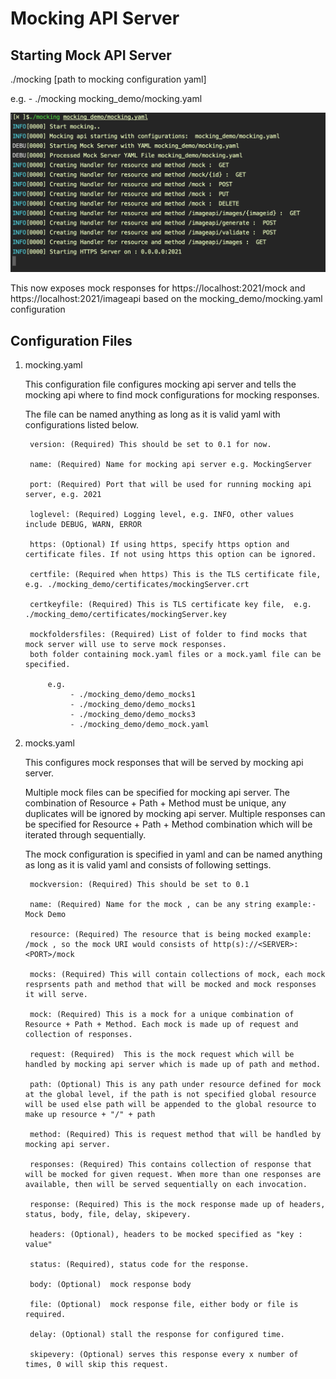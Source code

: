 # Mocking API Server

## Starting Mock API Server

./mocking [path to mocking configuration yaml]

e.g. -  ./mocking mocking_demo/mocking.yaml

![Starting Mocking API Server](./readme_assets/start_mocking.png)

This now exposes mock responses for https://localhost:2021/mock and https://localhost:2021/imageapi based on the mocking_demo/mocking.yaml configuration

## Configuration Files

1. mocking.yaml

    This configuration file configures mocking api server and tells the mocking api where to find mock configurations for mocking responses.

    The file can be named anything as long as it is valid yaml with configurations listed below.

        version: (Required) This should be set to 0.1 for now.

        name: (Required) Name for mocking api server e.g. MockingServer

        port: (Required) Port that will be used for running mocking api server, e.g. 2021

        loglevel: (Required) Logging level, e.g. INFO, other values include DEBUG, WARN, ERROR

        https: (Optional) If using https, specify https option and certificate files. If not using https this option can be ignored.

        certfile: (Required when https) This is the TLS certificate file,  e.g. ./mocking_demo/certificates/mockingServer.crt
  
        certkeyfile: (Required) This is TLS certificate key file,  e.g. ./mocking_demo/certificates/mockingServer.key

        mockfoldersfiles: (Required) List of folder to find mocks that mock server will use to serve mock responses.
        both folder containing mock.yaml files or a mock.yaml file can be specified.
           
            e.g. 
                 - ./mocking_demo/demo_mocks1
                 - ./mocking_demo/demo_mocks1
                 - ./mocking_demo/demo_mocks3
                 - ./mocking_demo/demo_mock.yaml 

2. mocks.yaml

    This configures mock responses that will be served by mocking api server.

    Multiple mock files can be specified for mocking api server. The combination of Resource + Path + Method must be unique, any duplicates will be ignored by mocking api server. Multiple responses can be specified for Resource + Path + Method combination which will be iterated through sequentially.

    The mock configuration is specified in yaml and can be named anything as long as it is valid yaml and consists of following settings.

        mockversion: (Required) This should be set to 0.1

        name: (Required) Name for the mock , can be any string example:- Mock Demo

        resource: (Required) The resource that is being mocked example: /mock , so the mock URI would consists of http(s)://<SERVER>:<PORT>/mock

        mocks: (Required) This will contain collections of mock, each mock resprsents path and method that will be mocked and mock responses it will serve.

        mock: (Required) This is a mock for a unique combination of Resource + Path + Method. Each mock is made up of request and collection of responses.

        request: (Required)  This is the mock request which will be handled by mocking api server which is made up of path and method.
        
        path: (Optional) This is any path under resource defined for mock at the global level, if the path is not specified global resource will be used else path will be appended to the global resource to make up resource + "/" + path

        method: (Required) This is request method that will be handled by mocking api server.

        responses: (Required) This contains collection of response that will be mocked for given request. When more than one responses are available, then will be served sequentially on each invocation.

        response: (Required) This is the mock response made up of headers, status, body, file, delay, skipevery.

        headers: (Optional), headers to be mocked specified as "key : value"

        status: (Required), status code for the response.

        body: (Optional)  mock response body

        file: (Optional)  mock response file, either body or file is required.

        delay: (Optional) stall the response for configured time.

        skipevery: (Optional) serves this response every x number of times, 0 will skip this request.
